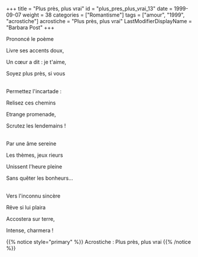 +++
title = "Plus près, plus vrai"
id = "plus_pres_plus_vrai_13"
date = 1999-09-07
weight = 38
categories = ["Romantisme"]
tags = ["amour", "1999", "acrostiche"]
acrostiche = "Plus près, plus vrai"
LastModifierDisplayName = "Barbara Post"
+++

Prononcé le poème

Livre ses accents doux,

Un cœur a dit : je t'aime,

Soyez plus près, si vous

 \
Permettez l'incartade :

Relisez ces chemins

Etrange promenade,

Scrutez les lendemains !

 \
Par une âme sereine

Les thèmes, jeux rieurs

Unissent l'heure pleine

Sans quêter les bonheurs...

 \
Vers l'inconnu sincère

Rêve si lui plaira

Accostera sur terre,

Intense, charmera !

{{% notice style="primary" %}}
Acrostiche : Plus près, plus vrai
{{% /notice %}}
